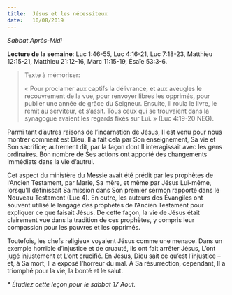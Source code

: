 ```yaml
---
title:  Jésus et les nécessiteux
date:   10/08/2019
---
```


_Sabbat Après-Midi_

**Lecture de la semaine**: Luc 1:46-55, Luc 4:16-21, Luc 7:18-23, Matthieu 12:15-21, Matthieu 21:12-16, Marc 11:15-19, Ésaïe 53:3-6.

> <p>Texte à mémoriser:</p>
> « Pour proclamer aux captifs la délivrance, et aux aveugles le recouvrement de la vue, pour renvoyer libres les opprimés, pour publier une année de grâce du Seigneur. Ensuite, Il roula le livre, le remit au serviteur, et s’assit. Tous ceux qui se trouvaient dans la synagogue avaient les regards fixés sur Lui. » (Luc 4:19-20 NEG).

Parmi tant d’autres raisons de l’incarnation de Jésus, Il est venu pour nous montrer comment est Dieu. Il a fait cela par Son enseignement, Sa vie et Son sacrifice; autrement dit, par la façon dont Il interagissait avec les gens ordinaires. Bon nombre de Ses actions ont apporté des changements immédiats dans la vie d’autrui.

Cet aspect du ministère du Messie avait été prédit par les prophètes de l’Ancien Testament, par Marie, Sa mère, et même par Jésus Lui-même, lorsqu’Il définissait Sa mission dans Son premier sermon rapporté dans le Nouveau Testament (Luc 4). En outre, les auteurs des Évangiles ont souvent utilisé le langage des prophètes de l’Ancien Testament pour expliquer ce que faisait Jésus. De cette façon, la vie de Jésus était clairement vue dans la tradition de ces prophètes, y compris leur compassion pour les pauvres et les opprimés.

Toutefois, les chefs religieux voyaient Jésus comme une menace. Dans un exemple horrible d’injustice et de cruauté, ils ont fait arrêter Jésus, L’ont jugé injustement et L’ont crucifié. En Jésus, Dieu sait ce qu’est l’injustice – et, à Sa mort, Il a exposé l’horreur du mal. À Sa résurrection, cependant, Il a triomphé pour la vie, la bonté et le salut.

_* Étudiez cette leçon pour le sabbat 17 Aout._